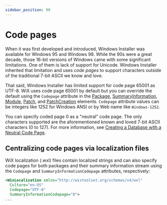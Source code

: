 ```yaml
---
sidebar_position: 90
---
```


# Code pages

When it was first developed and introduced, Windows Installer was available for Windows 95 and Windows 98. While the 90s were a great decade, those 16-bit versions of Windows came with some significant limitations. One of them is lack of support for Unicode. Windows Installer inherited that limitation and uses _code pages_ to support characters outside of the traditional 7-bit ASCII we know and love.

That said, Windows Installer has limited support for code page 65001 as UTF-8. WiX uses code page 65001 by default but you can override the default using the `Codepage` attribute in the [Package](../schema/wxs/package.md), [SummaryInformation](../schema/wxs/summaryinformation.md), [Module](../schema/wxs/module.md), [Patch](../schema/wxs/patch.md), and [PatchCreation](../schema/wxs/patchcreation.md) elements. `Codepage` attribute values can be integers like 1252 for Windows ANSI or by Web name like `Windows-1252`.

You can specify coded page 0 as a "neutral" code page. The only characters supported are the aforementioned known and loved 7-bit ASCII characters (0 to 127). For more information, see [Creating a Database with a Neutral Code Page](https://learn.microsoft.com/en-us/windows/win32/msi/creating-a-database-with-a-neutral-code-page).

## Centralizing code pages via localization files

WiX localization (.wxl) files contain localized strings and can also specify code pages for both packages and their summary information stream using the `Codepage` and `SummaryInformationCodepage` attributes, respectively:

```xml
<WixLocalization xmlns="http://wixtoolset.org/schemas/v4/wxl"
  Culture="en-US"
  Codepage="UTF-8"
  SummaryInformationCodepage="0">
...
```
